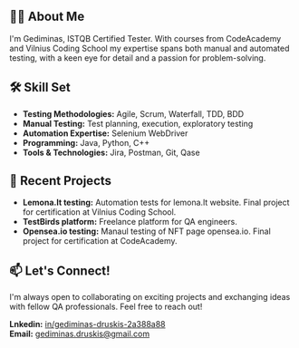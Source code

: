 
## 👨‍💻 About Me

I'm Gediminas, ISTQB Certified Tester. With courses from CodeAcademy and Vilnius Coding School my expertise spans both manual and automated testing, with a keen eye for detail and a passion for problem-solving.

## 🛠️ Skill Set

* **Testing Methodologies:** Agile, Scrum, Waterfall, TDD, BDD
* **Manual Testing:** Test planning, execution, exploratory testing
* **Automation Expertise:** Selenium WebDriver
* **Programming:** Java, Python, C++
* **Tools & Technologies:** Jira, Postman, Git, Qase

## 🚀 Recent Projects

* **Lemona.lt testing:** Automation tests for lemona.lt website. Final project for certification at Vilnius Coding School.
* **TestBirds platform:** Freelance platform for QA engineers.
* **Opensea.io testing:** Manaul testing of NFT page opensea.io. Final project for certification at CodeAcademy. 

## 📫 Let's Connect!

I'm always open to collaborating on exciting projects and exchanging ideas with fellow QA professionals. Feel free to reach out!

**Lnkedin:** [in/gediminas-druskis-2a388a88](https://www.linkedin.com/in/gediminas-druskis-2a388a88/)  
**Email:**   gediminas.druskis@gmail.com
